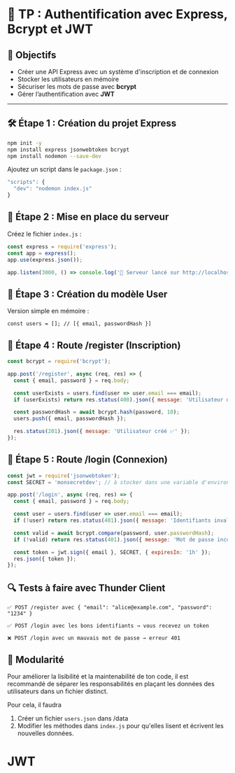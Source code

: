# 🔐 TP : Authentification avec Express, Bcrypt et JWT

## 🎯 Objectifs

- Créer une API Express avec un système d'inscription et de connexion
- Stocker les utilisateurs en mémoire
- Sécuriser les mots de passe avec **bcrypt**
- Gérer l’authentification avec **JWT**

---

## 🛠️ Étape 1 : Création du projet Express

```bash
npm init -y
npm install express jsonwebtoken bcrypt
npm install nodemon --save-dev
```

Ajoutez un script dans le `package.json` :
```js
"scripts": {
  "dev": "nodemon index.js"
}
```

## 📁 Étape 2 : Mise en place du serveur

Créez le fichier `index.js` :

```js
const express = require('express');
const app = express();
app.use(express.json());

app.listen(3000, () => console.log('🚀 Serveur lancé sur http://localhost:3000'));

```

## 👤 Étape 3 : Création du modèle User

Version simple en mémoire :

```
const users = []; // [{ email, passwordHash }]
```

## 🔐 Étape 4 : Route /register (Inscription)

```js
const bcrypt = require('bcrypt');

app.post('/register', async (req, res) => {
  const { email, password } = req.body;

  const userExists = users.find(user => user.email === email);
  if (userExists) return res.status(400).json({ message: 'Utilisateur déjà inscrit' });

  const passwordHash = await bcrypt.hash(password, 10);
  users.push({ email, passwordHash });

  res.status(201).json({ message: 'Utilisateur créé ✅' });
});
```

## 🔑 Étape 5 : Route /login (Connexion)

```js
const jwt = require('jsonwebtoken');
const SECRET = 'monsecretdev'; // à stocker dans une variable d'environnement normalement. Bonus 

app.post('/login', async (req, res) => {
  const { email, password } = req.body;

  const user = users.find(user => user.email === email);
  if (!user) return res.status(401).json({ message: 'Identifiants invalides' });

  const valid = await bcrypt.compare(password, user.passwordHash);
  if (!valid) return res.status(401).json({ message: 'Mot de passe incorrect' });

  const token = jwt.sign({ email }, SECRET, { expiresIn: '1h' });
  res.json({ token });
});

```

## 🔍 Tests à faire avec Thunder Client

    ✅ POST /register avec { "email": "alice@example.com", "password": "1234" }

    ✅ POST /login avec les bons identifiants → vous recevez un token

    ❌ POST /login avec un mauvais mot de passe → erreur 401

## 🧹 Modularité 

Pour améliorer la lisibilité et la maintenabilité de ton code, il est recommandé de séparer les responsabilités en plaçant les données des utilisateurs dans un fichier distinct. 

Pour cela, il faudra 
1. Créer un fichier `users.json` dans /data
2. Modifier les méthodes dans `index.js` pour qu'elles lisent et écrivent les nouvelles données.  





# JWT

